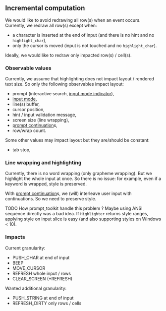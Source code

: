 ## Incremental computation

We would like to avoid redrawing all row(s) when an event occurs.
Currently, we redraw all row(s) except when:
  * a character is inserted at the end of input (and there is no hint and no `highlight_char`),
  * only the cursor is moved (input is not touched and no `highlight_char`).

Ideally, we would like to redraw only impacted row(s) / cell(s).

### Observable values

Currently, we assume that highlighting does not impact layout / rendered text size.
So only the following observables impact layout:
  * prompt (interactive search, [input mode indicator](https://github.com/kkawakam/rustyline/pull/369)),
  * [input mode](https://github.com/kkawakam/rustyline/pull/369),
  * line(s) buffer,
  * cursor position,
  * hint / input validation message,
  * screen size (line wrapping),
  * [prompt continuation](https://github.com/kkawakam/rustyline/pull/372)s,
  * row/wrap count.

Some other values may impact layout but they are/should be constant:
  * tab stop,

### Line wrapping and highlighting

Currently, there is no word wrapping (only grapheme wrapping).
But we highlight the whole input at once.
So there is no issue: for example, even if a keyword is wrapped, style is preserved.

With [prompt continuation](https://github.com/kkawakam/rustyline/pull/372)s,
we (will) interleave user input with continuations.
So we need to preserve style.

TODO How prompt_toolkit handle this problem ?
Maybe using ANSI sequence directly was a bad idea. If `Highlighter` returns style ranges,
applying style on input slice is easy (and also supporting styles on Windows < 10). 

### Impacts

Current granularity:
 * PUSH_CHAR at end of input
 * BEEP
 * MOVE_CURSOR
 * REFRESH whole input / rows
 * CLEAR_SCREEN (+REFRESH)

Wanted additional granularity:
  * PUSH_STRING at end of input
  * REFRESH_DIRTY only rows / cells

